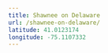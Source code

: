```yaml
---
title: Shawnee on Delaware
url: /shawnee-on-delaware/
latitude: 41.0123174
longitude: -75.1107332
---
```

